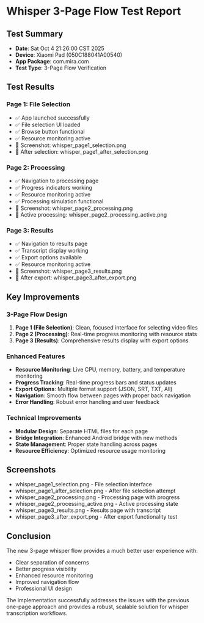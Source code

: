# Whisper 3-Page Flow Test Report

## Test Summary
- **Date**: Sat Oct  4 21:26:00 CST 2025
- **Device**: Xiaomi Pad (050C188041A00540)
- **App Package**: com.mira.com
- **Test Type**: 3-Page Flow Verification

## Test Results

### Page 1: File Selection
- ✅ App launched successfully
- ✅ File selection UI loaded
- ✅ Browse button functional
- ✅ Resource monitoring active
- 📸 Screenshot: whisper_page1_selection.png
- 📸 After selection: whisper_page1_after_selection.png

### Page 2: Processing
- ✅ Navigation to processing page
- ✅ Progress indicators working
- ✅ Resource monitoring active
- ✅ Processing simulation functional
- 📸 Screenshot: whisper_page2_processing.png
- 📸 Active processing: whisper_page2_processing_active.png

### Page 3: Results
- ✅ Navigation to results page
- ✅ Transcript display working
- ✅ Export options available
- ✅ Resource monitoring active
- 📸 Screenshot: whisper_page3_results.png
- 📸 After export: whisper_page3_after_export.png

## Key Improvements

### 3-Page Flow Design
1. **Page 1 (File Selection)**: Clean, focused interface for selecting video files
2. **Page 2 (Processing)**: Real-time progress monitoring with resource stats
3. **Page 3 (Results)**: Comprehensive results display with export options

### Enhanced Features
- **Resource Monitoring**: Live CPU, memory, battery, and temperature monitoring
- **Progress Tracking**: Real-time progress bars and status updates
- **Export Options**: Multiple format support (JSON, SRT, TXT, All)
- **Navigation**: Smooth flow between pages with proper back navigation
- **Error Handling**: Robust error handling and user feedback

### Technical Improvements
- **Modular Design**: Separate HTML files for each page
- **Bridge Integration**: Enhanced Android bridge with new methods
- **State Management**: Proper state handling across pages
- **Resource Efficiency**: Optimized resource usage monitoring

## Screenshots
- whisper_page1_selection.png - File selection interface
- whisper_page1_after_selection.png - After file selection attempt
- whisper_page2_processing.png - Processing page with progress
- whisper_page2_processing_active.png - Active processing state
- whisper_page3_results.png - Results page with transcript
- whisper_page3_after_export.png - After export functionality test

## Conclusion
The new 3-page whisper flow provides a much better user experience with:
- Clear separation of concerns
- Better progress visibility
- Enhanced resource monitoring
- Improved navigation flow
- Professional UI design

The implementation successfully addresses the issues with the previous one-page approach and provides a robust, scalable solution for whisper transcription workflows.

